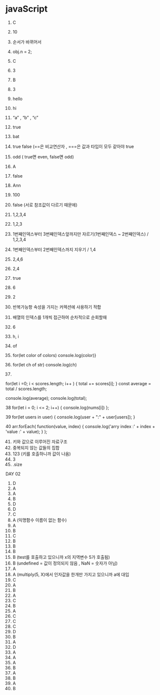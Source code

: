 # javaScript

1. C
2. 10
3. 순서가 바뀌어서
4. obj.n = 2; 
5. C
6. 3
7. B
8. 3
9. hello
10. hi
11. “a” , “b” , “c”
12. true
13. bat
14. true false (==은 비교연산자 , ===은 값과 타입이 모두 같아야 true
15. odd ( true면 even, false면 odd)
16. A 
17. false
18. Ann
19. 100
20. false (서로 참조값이 다르기 때문에)
21. 1,2,3,4
22. 1,2,3
23. 1번째인덱스부터 3번째인덱스앞까지만 자르기(1번째인덱스 ~ 2번째인덱스) /  1,2,3,4
24. 1번째인덱스부터 2번째인덱스까지 지우기 /  1,4
25. 2,4,6
26. 2,4
27. true
28. 6
29. 2
30. 반복가능항 속성을 가지는 커렉션에 사용하기 적합
31. 배열의 인덱스를 1개씩 접근하여 순차적으로 순회할때
32. 6
33. h, i
34. of
35. for(let color of colors)  console.log(color)}
36. for(let ch of str) console.log(ch)

37.
for(let i =0; i < scores.length; i++ ) {
    total += scores[i];
}
const average = total / scores.length;

console.log(average);
console.log(total);


38
for(let i = 0; i <= 2; i++) {
    console.log(nums[i])
};


39
for(let users in user) {
    console.log(user + ":" + user[users]);
}



40
arr.forEach(
    function(value, index) {
        console.log('arry index :' + index + 'value :' + value);
    }
);



41. 키와 값으로 이루어진 자료구조
42. 중복되지 않는 값들의 집합
43. 123 (키를 호출하니까 값이 나옴)
44. 3
45. .size








DAY 02



1. D
2. A
3. A
4. B
5. D
6. D
7. C 
8. A (익명함수 이름이 없는 함수)
9. A
10. B
11. C
12. B
13. B
14. B
15. B (test를 호출하고 있으니까 x의 지역변수 5가 호출됨)
16. B (undefined = 값이 정의되지 않음 , NaN = 숫자가 아님)
17. A
18. A (multiply(5, X)에서 인자값을 한개만 가지고 있으니까 a에 대입
19. C
20. A
21. B
22. A 
23. C
24. B
25. A
26. C  
27. C
28. C 
29. D
30. B
31. A
32. D
33. A
34. A
35. A
36. B
37. A
38. B
39. A
40. B






